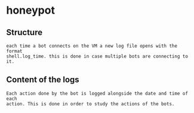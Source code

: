 # honeypot

## Structure

    each time a bot connects on the VM a new log file opens with the format
    shell.log_time. this is done in case multiple bots are connecting to it.

## Content of the logs
    Each action done by the bot is logged alongside the date and time of each
    action. This is done in order to study the actions of the bots.
